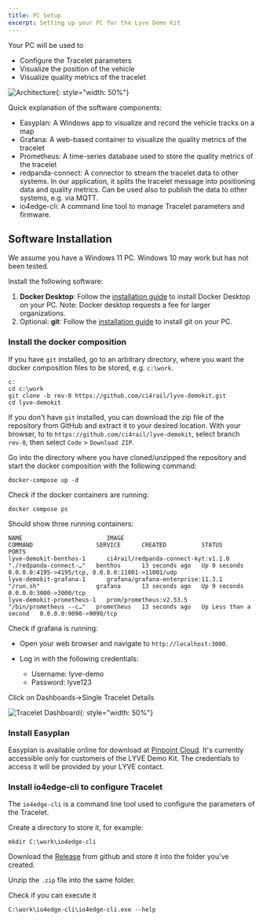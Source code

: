 ```yaml
---
title: PC Setup
excerpt: Setting up your PC for the Lyve Demo Kit
---
```


Your PC will be used to
* Configure the Tracelet parameters
* Visualize the position of the vehicle
* Visualize quality metrics of the tracelet

![Architecture](/user-docs/images/lyve/lyve-demo-kit-rev0-pc-setup1.svg){: style="width: 50%"}

Quick explanation of the software components:
* Easyplan: A Windows app to visualize and record the vehicle tracks on a map
* Grafana: A web-based container to visualize the quality metrics of the tracelet
* Prometheus: A time-series database used to store the quality metrics of the tracelet
* redpanda-connect: A connector to stream the tracelet data to other systems. In our application, it splits the tracelet message into positioning data and quality metrics. Can be used also to publish the data to other systems, e.g. via MQTT.
* io4edge-cli: A command line tool to manage Tracelet parameters and firmware.

## Software Installation

We assume you have a Windows 11 PC. Windows 10 may work but has not been tested.

Install the following software:

1. **Docker Desktop**: Follow the [installation guide](https://docs.docker.com/desktop/setup/install/windows-install/) to install Docker Desktop on your PC. Note: Docker desktop requests a fee for larger organizations.
2. Optional: **git**: Follow the [installation guide](https://git-scm.com/book/en/v2/Getting-Started-Installing-Git) to install git on your PC.

### Install the docker composition

If you have `git` installed, go to an arbitrary directory, where you want the docker composition files to be stored, e.g. `c:\work`.

```
c:
cd c:\work
git clone -b rev-0 https://github.com/ci4rail/lyve-demokit.git
cd lyve-demokit
```

If you don't have `git` installed, you can download the zip file of the repository from GitHub and extract it to your desired location. With your browser, to to `https://github.com/ci4rail/lyve-demokit`, select branch `rev-0`, then select `Code` > `Download ZIP`.

Go into the directory where you have cloned/unzipped the repository and start the docker composition with the following command:

```
docker-compose up -d
```

Check if the docker containers are running:

```
docker compose ps
```
Should show three running containers:

```
NAME                        IMAGE                                 COMMAND                  SERVICE      CREATED          STATUS                  PORTS
lyve-demokit-benthos-1      ci4rail/redpanda-connect-kyt:v1.1.0   "./redpanda-connect-…"   benthos      13 seconds ago   Up 9 seconds            0.0.0.0:4195->4195/tcp, 0.0.0.0:11001->11001/udp
lyve-demokit-grafana-1      grafana/grafana-enterprise:11.3.1     "/run.sh"                grafana      13 seconds ago   Up 9 seconds            0.0.0.0:3000->3000/tcp
lyve-demokit-prometheus-1   prom/prometheus:v2.53.5               "/bin/prometheus --c…"   prometheus   13 seconds ago   Up Less than a second   0.0.0.0:9090->9090/tcp
```

Check if grafana is running:
* Open your web browser and navigate to `http://localhost:3000`.
* Log in with the following credentials:

    * Username: lyve-demo
    * Password: lyve123

Click on Dashboards->Single Tracelet Details

![Tracelet Dashboard](/user-docs/images/lyve/lyve-grafana1.png){: style="width: 50%"}


### Install Easyplan

Easyplan is available online for download at [Pinpoint Cloud](https://connect.pinpoint.de/).
It's currently accessible only for customers of the LYVE Demo Kit. The credentials to access it will be provided by your LYVE contact.


### Install io4edge-cli to configure Tracelet

The `io4edge-cli` is a command line tool used to configure the parameters of the Tracelet.

Create a directory to store it, for example:
```
mkdir C:\work\io4edge-cli
```

Download the [Release](https://github.com/ci4rail/io4edge-client-go/releases/download/v2.0.0-alpha.4/io4edge-cli-v2.0.0-alpha.4-windows-amd64.zip) from github and store it into the folder you've created.

Unzip the `.zip` file into the same folder.

Check if you can execute it
```
C:\work\io4edge-cli\io4edge-cli.exe --help
```
